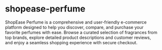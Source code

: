 # shopease-perfume
ShopEase Perfume is a comprehensive and user-friendly e-commerce platform designed to help you discover, compare, and purchase your favorite perfumes with ease. Browse a curated selection of fragrances from top brands, explore detailed product descriptions and customer reviews, and enjoy a seamless shopping experience with secure checkout.
